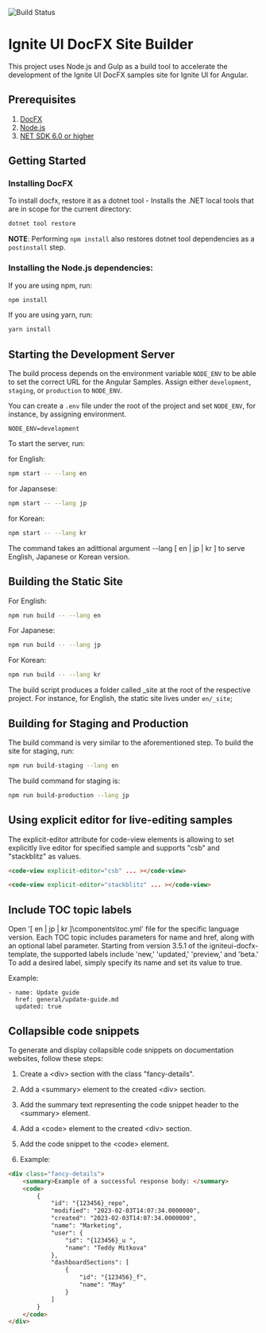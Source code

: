 ![Build Status](https://github.com/IgniteUI/igniteui-docfx/workflows/Node.js%20CI/badge.svg)

# Ignite UI DocFX Site Builder

This project uses Node.js and Gulp as a build tool to accelerate the development of the Ignite UI DocFX samples site for Ignite UI for Angular.

## Prerequisites

1. [DocFX](https://dotnet.github.io/docfx)
2. [Node.js](https://nodejs.org)
3. [NET SDK 6.0 or higher](https://dotnet.microsoft.com/en-us/download)

## Getting Started

### Installing DocFX

To install docfx, restore it as a dotnet tool - Installs the .NET local tools that are in scope for the current directory: 

```bash
dotnet tool restore
```

**NOTE**: Performing `npm install` also restores dotnet tool dependencies as a `postinstall` step.

### Installing the Node.js dependencies:

If you are using npm, run:

```bash
npm install
```

If you are using yarn, run:

```bash
yarn install
```
## Starting the Development Server

The build process depends on the environment variable `NODE_ENV` to be able to set the correct URL for the Angular Samples. Assign either `development`, `staging`, or `production` to `NODE_ENV`.

You can create a `.env` file under the root of the project and set `NODE_ENV`, for instance, by assigning environment.

```
NODE_ENV=development
```

To start the server, run:

for English:

```bash
npm start -- --lang en
```

for Japansese:

```bash
npm start -- --lang jp
```

for Korean:

```bash
npm start -- --lang kr
```

The command takes an adittional argument --lang [ en | jp | kr ] to serve English, Japanese or Korean version.

## Building the Static Site

For English:

```bash
npm run build -- --lang en
```

For Japanese:

```bash
npm run build -- --lang jp
```

For Korean:

```bash
npm run build -- --lang kr
```

The build script produces a folder called \_site at the root of the respective project.
For instance, for English, the static site lives under `en/_site`;

## Building for Staging and Production

The build command is very similar to the aforementioned step. To build the site for staging, run:

```bash
npm run build-staging --lang en
```

The build command for staging is:

```bash
npm run build-production --lang jp
```

## Using explicit editor for live-editing samples

The explicit-editor attribute for code-view elements is allowing to set explicitly live editor for specified sample and supports "csb" and "stackblitz" as values.


```html
<code-view explicit-editor="csb" ... ></code-view>
```

```html
<code-view explicit-editor="stackblitz" ... ></code-view>
```

## Include TOC topic labels

Open '[ en | jp | kr ]\components\toc.yml' file for the specific language version.
Each TOC topic includes parameters for name and href, along with an optional label parameter. Starting from version 3.5.1 of the igniteui-docfx-template, the supported labels include 'new,' 'updated,' 'preview,' and 'beta.' To add a desired label, simply specify its name and set its value to true.

Example:

```
- name: Update guide
  href: general/update-guide.md
  updated: true
```

## Collapsible code snippets

To generate and display collapsible code snippets on documentation websites, follow these steps:

1. Create a \<div> section with the class "fancy-details".

2. Add a \<summary> element to the created \<div> section.

3. Add the summary text representing the code snippet header to the \<summary> element.

4.  Add a \<code> element to the created \<div> section.

5. Add the code snippet to the \<code> element.

6. Example:
```html
<div class="fancy-details">
    <summary>Example of a successful response body: </summary>
    <code>
        {
            "id": "{123456}_repo",
            "modified": "2023-02-03T14:07:34.0000000",
            "created": "2023-02-03T14:07:34.0000000",
            "name": "Marketing",
            "user": {
                "id": "{123456}_u ",
                "name": "Teddy Mitkova"
            },
            "dashboardSections": [
                {
                    "id": "{123456}_f",
                    "name": "May"
                }
            ]
        }
    </code>
</div>
```
